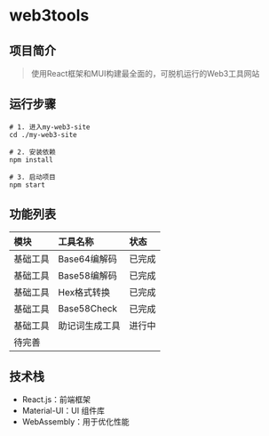 # web3tools

## 项目简介

> 使用React框架和MUI构建最全面的，可脱机运行的Web3工具网站


## 运行步骤

```shell
# 1. 进入my-web3-site
cd ./my-web3-site

# 2. 安装依赖
npm install

# 3. 启动项目
npm start
```

## 功能列表

|模块|工具名称|状态|
|:--|:--|:--|
|基础工具|Base64编解码|已完成|
|基础工具|Base58编解码|已完成|
|基础工具|Hex格式转换|已完成|
|基础工具|Base58Check|已完成|
|基础工具|助记词生成工具|进行中|
|待完善|||


## 技术栈

- React.js：前端框架
- Material-UI：UI 组件库
- WebAssembly：用于优化性能